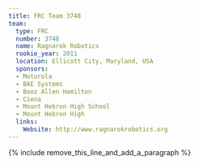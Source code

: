```yaml
---
title: FRC Team 3748
team:
  type: FRC
  number: 3748
  name: Ragnarok Robotics
  rookie_year: 2011
  location: Ellicott City, Maryland, USA
  sponsors:
  - Motorola
  - BAE Systems
  - Booz Allen Hamilton
  - Ciena
  - Mount Hebron High School
  - Mount Hebron High
  links:
    Website: http://www.ragnarokrobotics.org
---
```


{% include remove_this_line_and_add_a_paragraph %}